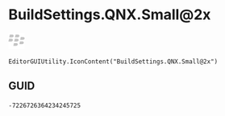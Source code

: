 # BuildSettings.QNX.Small@2x
![](/img/BuildSettings.QNX.Small@2x.png)

``` CSharp
EditorGUIUtility.IconContent("BuildSettings.QNX.Small@2x")
```
## GUID
```
-7226726364234245725
```
